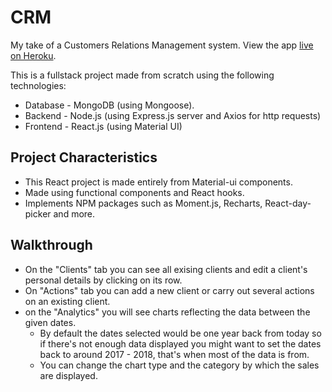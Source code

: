 # CRM
My take of a Customers Relations Management system. View the app [live on Heroku](https://i-am-crm.herokuapp.com).

This is a fullstack project made from scratch using the following technologies:
- Database - MongoDB (using Mongoose).
- Backend - Node.js (using Express.js server and Axios for http requests)
- Frontend - React.js (using Material UI)

## Project Characteristics
- This React project is made entirely from Material-ui components.
- Made using functional components and React hooks.
- Implements NPM packages such as Moment.js, Recharts, React-day-picker and more.

## Walkthrough
- On the "Clients" tab you can see all exising clients and edit a client's personal details by clicking on its row.
- On "Actions" tab you can add a new client or carry out several actions on an existing client.
- on the "Analytics" you will see charts reflecting the data between the given dates.
   - By default the dates selected would be one year back from today so if there's not enough data displayed you might want to set the dates back to around 2017 - 2018, that's when most of the data is from.
   - You can change the chart type and the category by which the sales are displayed.
